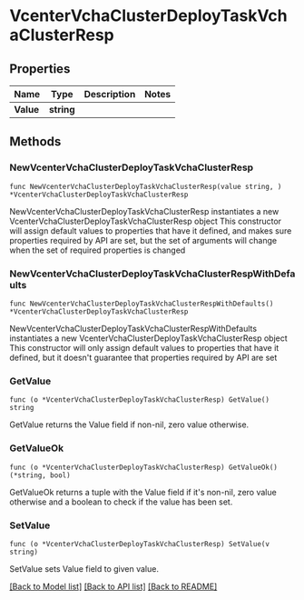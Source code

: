 # VcenterVchaClusterDeployTaskVchaClusterResp

## Properties

Name | Type | Description | Notes
------------ | ------------- | ------------- | -------------
**Value** | **string** |  | 

## Methods

### NewVcenterVchaClusterDeployTaskVchaClusterResp

`func NewVcenterVchaClusterDeployTaskVchaClusterResp(value string, ) *VcenterVchaClusterDeployTaskVchaClusterResp`

NewVcenterVchaClusterDeployTaskVchaClusterResp instantiates a new VcenterVchaClusterDeployTaskVchaClusterResp object
This constructor will assign default values to properties that have it defined,
and makes sure properties required by API are set, but the set of arguments
will change when the set of required properties is changed

### NewVcenterVchaClusterDeployTaskVchaClusterRespWithDefaults

`func NewVcenterVchaClusterDeployTaskVchaClusterRespWithDefaults() *VcenterVchaClusterDeployTaskVchaClusterResp`

NewVcenterVchaClusterDeployTaskVchaClusterRespWithDefaults instantiates a new VcenterVchaClusterDeployTaskVchaClusterResp object
This constructor will only assign default values to properties that have it defined,
but it doesn't guarantee that properties required by API are set

### GetValue

`func (o *VcenterVchaClusterDeployTaskVchaClusterResp) GetValue() string`

GetValue returns the Value field if non-nil, zero value otherwise.

### GetValueOk

`func (o *VcenterVchaClusterDeployTaskVchaClusterResp) GetValueOk() (*string, bool)`

GetValueOk returns a tuple with the Value field if it's non-nil, zero value otherwise
and a boolean to check if the value has been set.

### SetValue

`func (o *VcenterVchaClusterDeployTaskVchaClusterResp) SetValue(v string)`

SetValue sets Value field to given value.



[[Back to Model list]](../README.md#documentation-for-models) [[Back to API list]](../README.md#documentation-for-api-endpoints) [[Back to README]](../README.md)


